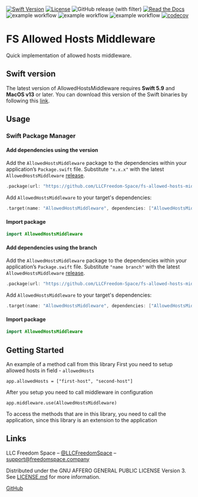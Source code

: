 [![Swift Version][swift-image]][swift-url]
[![License][license-image]][license-url]
![GitHub release (with filter)](https://img.shields.io/github/v/release/LLCFreedom-Space/fs-allowed-hosts-middleware)
 [![Read the Docs](https://readthedocs.org/projects/docs/badge/?version=latest)](https://llcfreedom-space.github.io/fs-allowed-hosts-middleware/)
![example workflow](https://github.com/LLCFreedom-Space/fs-allowed-hosts-middleware/actions/workflows/docc.yml/badge.svg?branch=main)
![example workflow](https://github.com/LLCFreedom-Space/fs-allowed-hosts-middleware/actions/workflows/lint.yml/badge.svg?branch=main)
![example workflow](https://github.com/LLCFreedom-Space/fs-allowed-hosts-middleware/actions/workflows/test.yml/badge.svg?branch=main)
 [![codecov](https://codecov.io/github/LLCFreedom-Space/fs-allowed-hosts-middleware/graph/badge.svg?token=2EUIA4OGS9)](https://codecov.io/github/LLCFreedom-Space/fs-allowed-hosts-middleware)
 
# FS Allowed Hosts Middleware

Quick implementation of allowed hosts middleware.

## Swift version

The latest version of AllowedHostsMiddleware requires **Swift 5.9** and **MacOS v13** or later. You can download this version of the Swift binaries by following this [link](https://swift.org/download/).

## Usage

### Swift Package Manager

#### Add dependencies using the version
Add the `AllowedHostsMiddleware` package to the dependencies within your application’s `Package.swift` file. Substitute `"x.x.x"` with the latest `AllowedHostsMiddleware` [release](https://github.com/LLCFreedom-Space/fs-allowed-hosts-middleware/releases).
```swift
.package(url: "https://github.com/LLCFreedom-Space/fs-allowed-hosts-middleware.git", from: "x.x.x")
```
Add `AllowedHostsMiddleware` to your target's dependencies:
```swift
.target(name: "AllowedHostsMiddleware", dependencies: ["AllowedHostsMiddleware"]),
```
#### Import package
```swift
import AllowedHostsMiddleware
```

#### Add dependencies using the branch
Add the `AllowedHostsMiddleware` package to the dependencies within your application’s `Package.swift` file. Substitute `"name branch"` with the latest `AllowedHostsMiddleware` [release](https://github.com/LLCFreedom-Space/fs-allowed-hosts-middleware/releases).
```swift
.package(url: "https://github.com/LLCFreedom-Space/fs-allowed-hosts-middleware.git", branch: "name branch")
```
Add `AllowedHostsMiddleware` to your target's dependencies:
```swift
.target(name: "AllowedHostsMiddleware", dependencies: ["AllowedHostsMiddleware"]),
```
#### Import package
```swift
import AllowedHostsMiddleware
```

## Getting Started
An example of a method call from this library 
First you need to setup allowed hosts in field - `allowedHosts`
```
app.allowedHosts = ["first-host", "second-host"]
```
After you setup you need to call middleware in configuration
```
app.middleware.use(AllowedHostsMiddleware)

```
To access the methods that are in this library, you need to call the application, since this library is an extension to the application

## Links

LLC Freedom Space – [@LLCFreedomSpace](https://twitter.com/llcfreedomspace) – [support@freedomspace.company](mailto:support@freedomspace.company)

Distributed under the GNU AFFERO GENERAL PUBLIC LICENSE Version 3. See [LICENSE.md][license-url] for more information.

 [GitHub](https://github.com/LLCFreedom-Space)

[swift-image]:https://img.shields.io/badge/swift-5.8-orange.svg
[swift-url]: https://swift.org/
[license-image]: https://img.shields.io/badge/License-GPLv3-blue.svg
[license-url]: LICENSE
